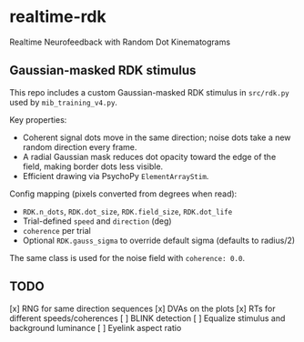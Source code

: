 # realtime-rdk

Realtime Neurofeedback with Random Dot Kinematograms

## Gaussian-masked RDK stimulus

This repo includes a custom Gaussian-masked RDK stimulus in `src/rdk.py` used by `mib_training_v4.py`.

Key properties:

- Coherent signal dots move in the same direction; noise dots take a new random direction every frame.
- A radial Gaussian mask reduces dot opacity toward the edge of the field, making border dots less visible.
- Efficient drawing via PsychoPy `ElementArrayStim`.

Config mapping (pixels converted from degrees when read):

- `RDK.n_dots`, `RDK.dot_size`, `RDK.field_size`, `RDK.dot_life`
- Trial-defined `speed` and `direction` (deg)
- `coherence` per trial
- Optional `RDK.gauss_sigma` to override default sigma (defaults to radius/2)

The same class is used for the noise field with `coherence: 0.0`.

## TODO

[x] RNG for same direction sequences
[x] DVAs on the plots
[x] RTs for different speeds/coherences
[ ] BLINK detection
[ ] Equalize stimulus and background luminance
[ ] Eyelink aspect ratio
